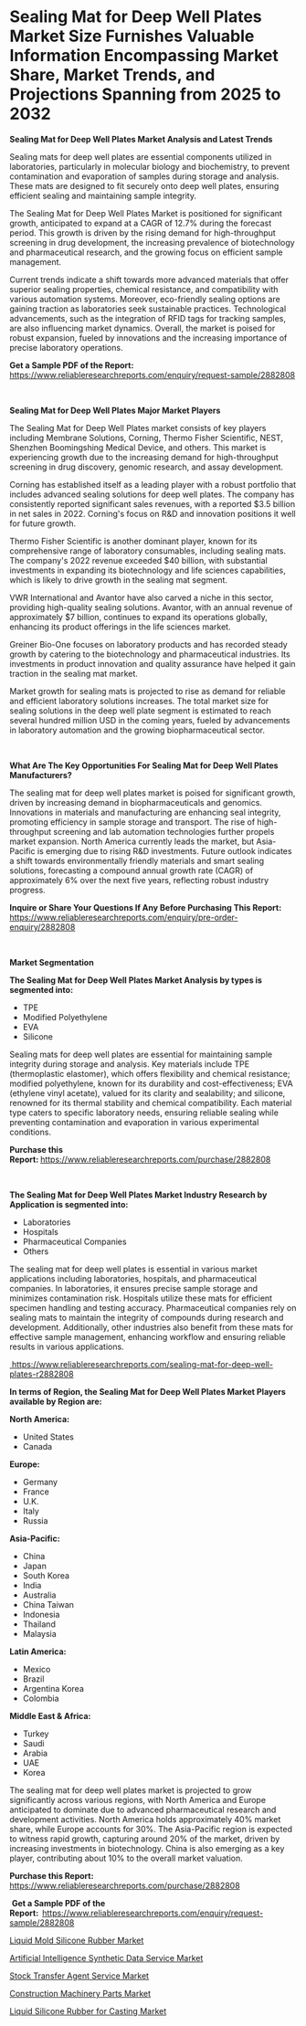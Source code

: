 <p><h1>Sealing Mat for Deep Well Plates Market Size Furnishes Valuable Information Encompassing Market Share, Market Trends, and Projections Spanning from 2025 to 2032</h1></p><p><strong>Sealing Mat for Deep Well Plates Market Analysis and Latest Trends</strong></p>
<p><p>Sealing mats for deep well plates are essential components utilized in laboratories, particularly in molecular biology and biochemistry, to prevent contamination and evaporation of samples during storage and analysis. These mats are designed to fit securely onto deep well plates, ensuring efficient sealing and maintaining sample integrity.</p><p>The Sealing Mat for Deep Well Plates Market is positioned for significant growth, anticipated to expand at a CAGR of 12.7% during the forecast period. This growth is driven by the rising demand for high-throughput screening in drug development, the increasing prevalence of biotechnology and pharmaceutical research, and the growing focus on efficient sample management. </p><p>Current trends indicate a shift towards more advanced materials that offer superior sealing properties, chemical resistance, and compatibility with various automation systems. Moreover, eco-friendly sealing options are gaining traction as laboratories seek sustainable practices. Technological advancements, such as the integration of RFID tags for tracking samples, are also influencing market dynamics. Overall, the market is poised for robust expansion, fueled by innovations and the increasing importance of precise laboratory operations.</p></p>
<p><strong>Get a Sample PDF of the Report:&nbsp;</strong> <a href="https://www.reliableresearchreports.com/enquiry/request-sample/2882808?utm_campaign=41&utm_medium=2&utm_source=Github&utm_content=ia&utm_term=13032025&utm_id=sealing-mat-for-deep-well-plates">https://www.reliableresearchreports.com/enquiry/request-sample/2882808</a></p>
<p>&nbsp;</p>
<p><strong>Sealing Mat for Deep Well Plates Major Market Players</strong></p>
<p><p>The Sealing Mat for Deep Well Plates market consists of key players including Membrane Solutions, Corning, Thermo Fisher Scientific, NEST, Shenzhen Boomingshing Medical Device, and others. This market is experiencing growth due to the increasing demand for high-throughput screening in drug discovery, genomic research, and assay development.</p><p>Corning has established itself as a leading player with a robust portfolio that includes advanced sealing solutions for deep well plates. The company has consistently reported significant sales revenues, with a reported $3.5 billion in net sales in 2022. Corning's focus on R&D and innovation positions it well for future growth.</p><p>Thermo Fisher Scientific is another dominant player, known for its comprehensive range of laboratory consumables, including sealing mats. The company's 2022 revenue exceeded $40 billion, with substantial investments in expanding its biotechnology and life sciences capabilities, which is likely to drive growth in the sealing mat segment.</p><p>VWR International and Avantor have also carved a niche in this sector, providing high-quality sealing solutions. Avantor, with an annual revenue of approximately $7 billion, continues to expand its operations globally, enhancing its product offerings in the life sciences market.</p><p>Greiner Bio-One focuses on laboratory products and has recorded steady growth by catering to the biotechnology and pharmaceutical industries. Its investments in product innovation and quality assurance have helped it gain traction in the sealing mat market.</p><p>Market growth for sealing mats is projected to rise as demand for reliable and efficient laboratory solutions increases. The total market size for sealing solutions in the deep well plate segment is estimated to reach several hundred million USD in the coming years, fueled by advancements in laboratory automation and the growing biopharmaceutical sector.</p></p>
<p>&nbsp;</p>
<p><strong>What Are The Key Opportunities For Sealing Mat for Deep Well Plates Manufacturers?</strong></p>
<p><p>The sealing mat for deep well plates market is poised for significant growth, driven by increasing demand in biopharmaceuticals and genomics. Innovations in materials and manufacturing are enhancing seal integrity, promoting efficiency in sample storage and transport. The rise of high-throughput screening and lab automation technologies further propels market expansion. North America currently leads the market, but Asia-Pacific is emerging due to rising R&D investments. Future outlook indicates a shift towards environmentally friendly materials and smart sealing solutions, forecasting a compound annual growth rate (CAGR) of approximately 6% over the next five years, reflecting robust industry progress.</p></p>
<p><strong>Inquire or Share Your Questions If Any Before Purchasing This Report:</strong> <a href="https://www.reliableresearchreports.com/enquiry/pre-order-enquiry/2882808?utm_campaign=41&utm_medium=2&utm_source=Github&utm_content=ia&utm_term=13032025&utm_id=sealing-mat-for-deep-well-plates">https://www.reliableresearchreports.com/enquiry/pre-order-enquiry/2882808</a></p>
<p>&nbsp;</p>
<p><strong>Market Segmentation</strong></p>
<p><strong>The Sealing Mat for Deep Well Plates Market Analysis by types is segmented into:</strong></p>
<p><ul><li>TPE</li><li>Modified Polyethylene</li><li>EVA</li><li>Silicone</li></ul></p>
<p><p>Sealing mats for deep well plates are essential for maintaining sample integrity during storage and analysis. Key materials include TPE (thermoplastic elastomer), which offers flexibility and chemical resistance; modified polyethylene, known for its durability and cost-effectiveness; EVA (ethylene vinyl acetate), valued for its clarity and sealability; and silicone, renowned for its thermal stability and chemical compatibility. Each material type caters to specific laboratory needs, ensuring reliable sealing while preventing contamination and evaporation in various experimental conditions.</p></p>
<p><strong>Purchase this Report:&nbsp;</strong><a href="https://www.reliableresearchreports.com/purchase/2882808?utm_campaign=41&utm_medium=2&utm_source=Github&utm_content=ia&utm_term=13032025&utm_id=sealing-mat-for-deep-well-plates">https://www.reliableresearchreports.com/purchase/2882808</a></p>
<p>&nbsp;</p>
<p><strong>The Sealing Mat for Deep Well Plates Market Industry Research by Application is segmented into:</strong></p>
<p><ul><li>Laboratories</li><li>Hospitals</li><li>Pharmaceutical Companies</li><li>Others</li></ul></p>
<p><p>The sealing mat for deep well plates is essential in various market applications including laboratories, hospitals, and pharmaceutical companies. In laboratories, it ensures precise sample storage and minimizes contamination risk. Hospitals utilize these mats for efficient specimen handling and testing accuracy. Pharmaceutical companies rely on sealing mats to maintain the integrity of compounds during research and development. Additionally, other industries also benefit from these mats for effective sample management, enhancing workflow and ensuring reliable results in various applications.</p></p>
<p><a href="https://www.reliableresearchreports.com/sealing-mat-for-deep-well-plates-r2882808?utm_campaign=41&utm_medium=2&utm_source=Github&utm_content=ia&utm_term=13032025&utm_id=sealing-mat-for-deep-well-plates">&nbsp;https://www.reliableresearchreports.com/sealing-mat-for-deep-well-plates-r2882808</a></p>
<p><strong>In terms of Region, the Sealing Mat for Deep Well Plates Market Players available by Region are:</strong></p>
<p>
    <p> <strong> North America: </strong>
        <ul>
            <li>United States</li>
            <li>Canada</li>
        </ul>
        </p> 
    <p> <strong> Europe: </strong>
        <ul>
            <li>Germany</li>
            <li>France</li>
            <li>U.K.</li>
            <li>Italy</li>
            <li>Russia</li>
        </ul>
        </p> 
    <p> <strong> Asia-Pacific: </strong>
        <ul>
            <li>China</li>
            <li>Japan</li>
            <li>South Korea</li>
            <li>India</li>
            <li>Australia</li>
            <li>China Taiwan</li>
            <li>Indonesia</li>
            <li>Thailand</li>
            <li>Malaysia</li>
        </ul>
        </p> 
    <p> <strong> Latin America: </strong>
        <ul>
            <li>Mexico</li>
            <li>Brazil</li>
            <li>Argentina Korea</li>
            <li>Colombia</li>
        </ul>
        </p> 
    <p> <strong> Middle East & Africa: </strong>
        <ul>
            <li>Turkey</li>
            <li>Saudi</li>
            <li>Arabia</li>
            <li>UAE</li>
            <li>Korea</li>
        </ul>
    </p>
    </p>
<p><p>The sealing mat for deep well plates market is projected to grow significantly across various regions, with North America and Europe anticipated to dominate due to advanced pharmaceutical research and development activities. North America holds approximately 40% market share, while Europe accounts for 30%. The Asia-Pacific region is expected to witness rapid growth, capturing around 20% of the market, driven by increasing investments in biotechnology. China is also emerging as a key player, contributing about 10% to the overall market valuation.</p></p>
<p><strong>Purchase this Report: </strong><a href="https://www.reliableresearchreports.com/purchase/2882808?utm_campaign=41&utm_medium=2&utm_source=Github&utm_content=ia&utm_term=13032025&utm_id=sealing-mat-for-deep-well-plates">https://www.reliableresearchreports.com/purchase/2882808</a></p>
<p>&nbsp;<strong>Get a Sample PDF of the Report:&nbsp;&nbsp;</strong><a href="https://www.reliableresearchreports.com/enquiry/request-sample/2882808?utm_campaign=41&utm_medium=2&utm_source=Github&utm_content=ia&utm_term=13032025&utm_id=sealing-mat-for-deep-well-plates">https://www.reliableresearchreports.com/enquiry/request-sample/2882808</a></p>
<p><strong></strong></p>
<p><p><a href="https://github.com/beyeagamizjp/Market-Research-Report-List-1/blob/main/liquid-mold-silicone-rubber-market.md?utm_campaign=41&utm_medium=2&utm_source=Github&utm_content=ia&utm_term=13032025&utm_id=sealing-mat-for-deep-well-plates">Liquid Mold Silicone Rubber Market</a></p><p><a href="https://github.com/kukolkasimo5/Market-Research-Report-List-1/blob/main/artificial-intelligence-synthetic-data-service-market.md?utm_campaign=41&utm_medium=2&utm_source=Github&utm_content=ia&utm_term=13032025&utm_id=sealing-mat-for-deep-well-plates">Artificial Intelligence Synthetic Data Service Market</a></p><p><a href="https://github.com/stickkinkel/Market-Research-Report-List-1/blob/main/stock-transfer-agent-service-market.md?utm_campaign=41&utm_medium=2&utm_source=Github&utm_content=ia&utm_term=13032025&utm_id=sealing-mat-for-deep-well-plates">Stock Transfer Agent Service Market</a></p><p><a href="https://github.com/mudgeadamsvx/Market-Research-Report-List-1/blob/main/construction-machinery-parts-market.md?utm_campaign=41&utm_medium=2&utm_source=Github&utm_content=ia&utm_term=13032025&utm_id=sealing-mat-for-deep-well-plates">Construction Machinery Parts Market</a></p><p><a href="https://github.com/shafriusizi/Market-Research-Report-List-1/blob/main/liquid-silicone-rubber-for-casting-market.md?utm_campaign=41&utm_medium=2&utm_source=Github&utm_content=ia&utm_term=13032025&utm_id=sealing-mat-for-deep-well-plates">Liquid Silicone Rubber for Casting Market</a></p></p>